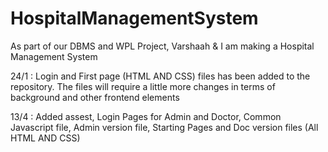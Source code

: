 # HospitalManagementSystem

As part of our DBMS and WPL Project, Varshaah & I am making a Hospital Management System

24/1 : Login and First page (HTML AND CSS) files has been added to the repository. The files will require a little more changes in terms of background and other frontend elements

13/4  : Added assest, Login Pages for Admin and Doctor, Common Javascript file, Admin version file, Starting Pages and Doc version files (All HTML AND CSS)
